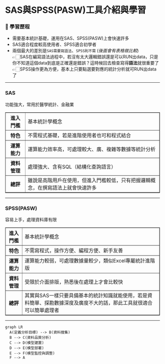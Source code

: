 # SAS與SPSS(PASW)工具介紹與學習

### 🔭 學習歷程
- 需要基本統計基礎，運用在SAS、SPSS(PASW)上會快速許多
- SAS適合程度較高使用者、SPSS適合初學者
- 兩個最大的差別是`SAS需要寫語法`、`SPSS則不需` (_後面會有表格做比較_) <br>
  👉🏻SAS在編寫語法過程中，若沒有太大邏輯錯誤還是可以RUN出data，只是你不知道這個data到底是正確還是錯誤？這時候回去檢查寫得**語法**就很重要了 <br>
  👉🏻SPSS操作更為方便，基本上只要點選要對應的統計分析就可RUN出data了
---

### SAS
 功能強大，常用於醫學統計、金融業
 <table border="1">
  <tr>
    <th>進入門檻</th>
    <td>基本統計學概念</td>
  </tr>
  <tr>
    <th>特色</th>
    <td>不需程式基礎，若是進階使用者也可和程式結合</td>
  </tr>
  <tr>
    <th>運算能力</th>
    <td>運算能力效率高，可處理較大、廣、複雜等數據等統計分析</td>
  </tr>
   <tr>
    <th>資料管理</th>
    <td>處理強大、含有SQL（結構化查詢語言）</td>
  </tr>
   <tr>
    <th>總評</th>
    <td>雖說是高階用戶在使用，但進入門檻較低，只有把握邏輯概念，在撰寫語法上就會快速許多</td>
  </tr>
 </table>

---

### SPSS(PASW)
 容易上手，處理資料庫有限
<table border="1">
  <tr>
    <th>進入門檻</th>
    <td>基本統計學概念</td>
  </tr>
  <tr>
    <th>特色</th>
    <td>不需寫程式，操作方便、編程方便、新手友善</td>
  </tr>
  <tr>
    <th>運算能力</th>
    <td>運算能力較弱，可處理數據量較少，類似Excel專屬統計進階版</td>
  </tr>
  <tr>
    <th>資料管理</th>
    <td>受限於介面排版，熟悉後在處理上才會比較快</td>
  </tr>
  <tr>
    <th>總評</th>
    <td>其實與SAS一樣只要具備基本的統計知識就能使用，若是資料簡單、探勘數據深度及廣度不大的話，那此工具就很適合可以簡單處理者</td>
  </tr>
  </table>
  
---

```mermaid
graph LR
  A(定義分析目標) --> B(資料搜集)
  B --> C(資料品質分析)
  C --> D(模型建置)
  D --> E(模型部署)
  E --> F(模型監控與調整)
  F --> A
